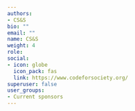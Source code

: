 ```yaml
---
authors:
- CS&S
bio: ""
email: ""
name: CS&S
weight: 4
role: 
social:
- icon: globe
  icon_pack: fas
  link: https://www.codeforsociety.org/
superuser: false
user_groups:
- Current sponsors
---
```

